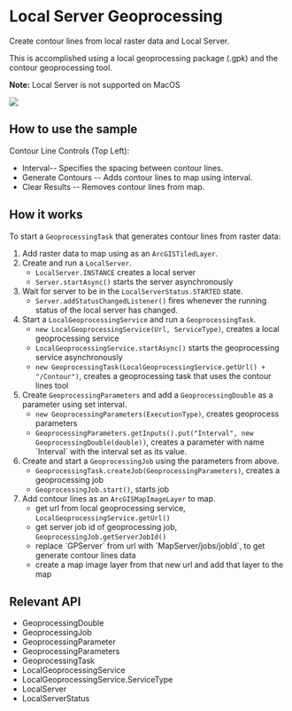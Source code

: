 <h1>Local Server Geoprocessing</h1>

<p>Create contour lines from local raster data and Local Server.</p>
 
<p>This is accomplished using a local geoprocessing package (.gpk) and the contour geoprocessing tool.</p>

<p><b>Note:</b> Local Server is not supported on MacOS</p>

<p><img src="LocalServerGeoprocessing.png"/></p>

<h2>How to use the sample</h2>

<p>Contour Line Controls (Top Left): </p>
  <ul><li> Interval-- Specifies the spacing between contour lines.</li>
      <li> Generate Contours --  Adds contour lines to map using interval. </li>
      <li> Clear Results --  Removes contour lines from map. </li></ul>
  
<h2>How it works</h2>

<p>To start a <code>GeoprocessingTask</code> that generates contour lines from raster data:</p>

<ol>
<li> Add raster data to map using as an <code>ArcGISTiledLayer</code>.</li>
<li> Create and run a <code>LocalServer</code>.
  <ul>
    <li><code>LocalServer.INSTANCE</code> creates a local server</li>
    <li><code>Server.startAsync()</code> starts the server asynchronously</li>
  </ul>
</li>
<li> Wait for server to be in the <code>LocalServerStatus.STARTED</code> state.
  <ul>
    <li><code>Server.addStatusChangedListener()</code> fires whenever the running status of the local server has changed.</li>
  </ul>
</li>
<li> Start a <code>LocalGeoprocessingService</code> and run a <code>GeoprocessingTask</code>.
  <ul>
    <li><code>new LocalGeoprocessingService(Url, ServiceType)</code>, creates a local geoprocessing service</li>
    <li><code>LocalGeoprocessingService.startAsync()</code> starts the geoprocessing service asynchronously</li>
    <li><code>new GeoprocessingTask(LocalGeoprocessingService.getUrl() + "/Contour")</code>, creates a geoprocessing task that uses the contour lines tool</li>
  </ul>
</li>
<li> Create <code>GeoprocessingParameters</code> and add a <code>GeoprocessingDouble</code> as a parameter using set interval.
  <ul>
    <li><code>new GeoprocessingParameters(ExecutionType)</code>, creates geoprocess parameters</li>
    <li><code>GeoprocessingParameters.getInputs().put("Interval", new GeoprocessingDouble(double))</code>, creates a parameter with name `Interval` with the interval set as its value.</li>
  </ul>
</li>
<li> Create and start a <code>GeoprocessingJob</code> using the parameters from above.
  <ul>
    <li><code>GeoprocessingTask.createJob(GeoprocessingParameters)</code>, creates a geoprocessing job</li>
    <li><code>GeoprocessingJob.start()</code>, starts job</li>
  </ul>
</li>
<li> Add contour lines as an <code>ArcGISMapImageLayer</code> to map.
  <ul>
    <li>get url from local geoprocessing service, <code>LocalGeoprocessingService.getUrl()</code></li>
    <li>get server job id of geoprocessing job, <code>GeoprocessingJob.getServerJobId()</code></li>
    <li>replace `GPServer` from url with `MapServer/jobs/jobId`, to get generate contour lines data</li>
    <li>create a map image layer from that new url and add that layer to the map</li>
  </ul>
</li>
</ol>

<h2>Relevant API</h2>

<ul>
<li>GeoprocessingDouble</li>
<li>GeoprocessingJob</li>
<li>GeoprocessingParameter</li>
<li>GeoprocessingParameters</li>
<li>GeoprocessingTask</li>
<li>LocalGeoprocessingService</li>
<li>LocalGeoprocessingService.ServiceType</li>
<li>LocalServer</li>
<li>LocalServerStatus</li>
</ul>

